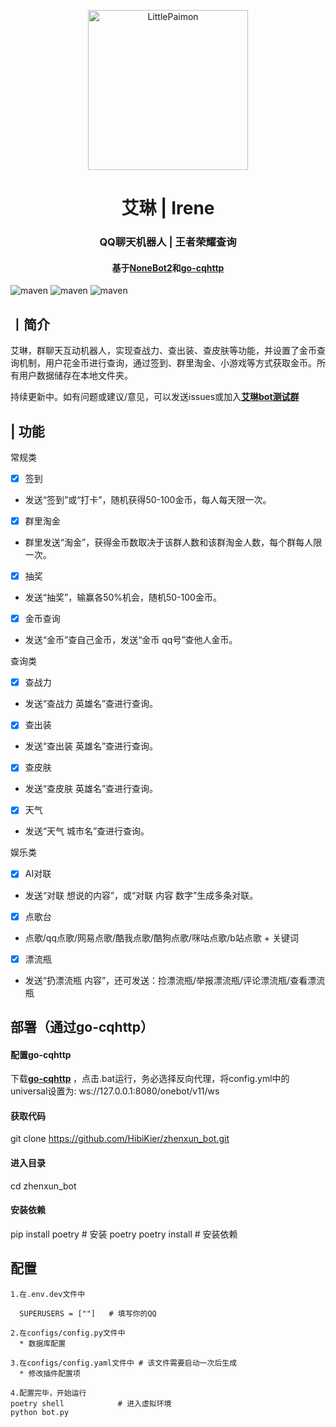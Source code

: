 <p align="center" >
  <a href="https://github.com/CMHopeSunshine/LittlePaimon/tree/nonebot2"><img src="http://q.qlogo.cn/headimg_dl?dst_uin=1279605045&spec=640&img_type=jpg" width="256" height="256" alt="LittlePaimon"></a>
</p>
<h1 align="center">艾琳 | Irene</h1>
<h3 align="center">QQ聊天机器人 | 王者荣耀查询</h3>
<h4 align="center">基于<a href="https://github.com/nonebot/nonebot2" target="_blank">NoneBot2</a>和<a href="https://github.com/Mrs4s/go-cqhttp" target="_blank">go-cqhttp</a></h4>

![maven](https://img.shields.io/badge/python-3.8%2B-blue)
![maven](https://img.shields.io/badge/nonebot-2.0.0-yellow)
![maven](https://img.shields.io/badge/go--cqhttp-1.0.0-red)

## 丨简介

艾琳，群聊天互动机器人，实现查战力、查出装、查皮肤等功能，并设置了金币查询机制，用户花金币进行查询，通过签到、群里淘金、小游戏等方式获取金币。所有用户数据储存在本地文件夹。

持续更新中。如有问题或建议/意见，可以发送issues或加入<strong>[艾琳bot测试群](https://jq.qq.com/?_wv=1027&k=ExnAAm1V) </strong>

## | 功能

<summary>常规类</summary>

- [x] 签到
- 发送“签到”或“打卡”，随机获得50-100金币，每人每天限一次。

- [x] 群里淘金
- 群里发送“淘金”，获得金币数取决于该群人数和该群淘金人数，每个群每人限一次。

- [x] 抽奖
- 发送“抽奖”，输赢各50%机会，随机50-100金币。

- [x] 金币查询
- 发送“金币”查自己金币，发送“金币 qq号”查他人金币。

<summary>查询类</summary>

- [x] 查战力
- 发送“查战力 英雄名”查进行查询。

- [x] 查出装
- 发送“查出装 英雄名”查进行查询。

- [x] 查皮肤
- 发送“查皮肤 英雄名”查进行查询。

- [x] 天气
- 发送“天气 城市名”查进行查询。

<summary>娱乐类</summary>

- [x] AI对联
- 发送“对联 想说的内容”，或“对联 内容 数字”生成多条对联。

- [x] 点歌台
- 点歌/qq点歌/网易点歌/酷我点歌/酷狗点歌/咪咕点歌/b站点歌 + 关键词

- [x] 漂流瓶
- 发送“扔漂流瓶 内容”，还可发送：捡漂流瓶/举报漂流瓶/评论漂流瓶/查看漂流瓶



## 部署（通过go-cqhttp）

#### 配置go-cqhttp

下载<strong>[go-cqhttp]() </strong>，点击.bat运行，务必选择反向代理，将config.yml中的universal设置为: ws://127.0.0.1:8080/onebot/v11/ws

#### 获取代码
git clone https://github.com/HibiKier/zhenxun_bot.git

#### 进入目录
cd zhenxun_bot

#### 安装依赖
pip install poetry      # 安装 poetry
poetry install          # 安装依赖

## 配置

```
1.在.env.dev文件中

  SUPERUSERS = [""]   # 填写你的QQ

2.在configs/config.py文件中
  * 数据库配置

3.在configs/config.yaml文件中 # 该文件需要启动一次后生成
  * 修改插件配置项

4.配置完毕，开始运行
poetry shell            # 进入虚拟环境
python bot.py

```
